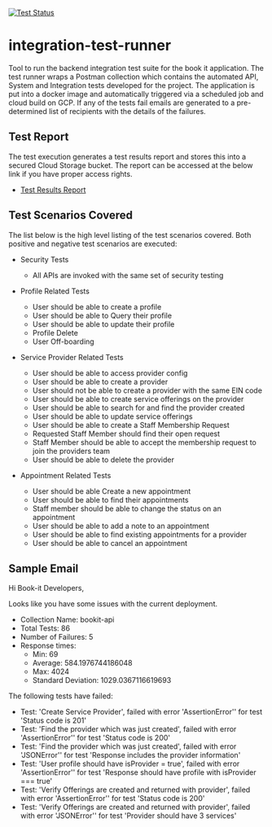 [![Test Status](https://storage.googleapis.com/bookit-integration-test-runner-output/badge.svg)](https://storage.googleapis.com/bookit-integration-test-runner-output/badge.svg)

# integration-test-runner

Tool to run the backend integration test suite for the book it application. The test runner wraps a Postman collection which contains the automated API, System and Integration tests developed for the project. The application is put into a docker image and automatically triggered via a scheduled job and cloud build on GCP. If any of the tests fail emails are generated to a pre-determined list of recipients with the details of the failures.

## Test Report

The test execution generates a test results report and stores this into a secured Cloud Storage bucket. The report can be accessed at the below link if you have proper access rights.

- [Test Results Report](https://storage.cloud.google.com/bookit-integration-test-runner-output/report.html)

## Test Scenarios Covered

The list below is the high level listing of the test scenarios covered. Both positive and negative test scenarios are executed:

- Security Tests

  - All APIs are invoked with the same set of security testing

- Profile Related Tests

  - User should be able to create a profile
  - User should be able to Query their profile
  - User should be able to update their profile
  - Profile Delete
  - User Off-boarding

- Service Provider Related Tests

  - User should be able to access provider config
  - User should be able to create a provider
  - User should not be able to create a provider with the same EIN code
  - User should be able to create service offerings on the provider
  - User should be able to search for and find the provider created
  - User should be able to update service offerings
  - User should be able to create a Staff Membership Request
  - Requested Staff Member should find their open request
  - Staff Member should be able to accept the membership request to join the providers team
  - User should be able to delete the provider

- Appointment Related Tests
  - User should be able Create a new appointment
  - User should be able to find their appointments
  - Staff member should be able to change the status on an appointment
  - User should be able to add a note to an appointment
  - User should be able to find existing appointments for a provider
  - User should be able to cancel an appointment

## Sample Email

Hi Book-it Developers,

Looks like you have some issues with the current deployment.

- Collection Name: bookit-api
- Total Tests: 86
- Number of Failures: 5
- Response times:
  - Min: 69
  - Average: 584.1976744186048
  - Max: 4024
  - Standard Deviation: 1029.0367116619693

The following tests have failed:

- Test: 'Create Service Provider', failed with error 'AssertionError'' for test 'Status code is 201'
- Test: 'Find the provider which was just created', failed with error 'AssertionError'' for test 'Status code is 200'
- Test: 'Find the provider which was just created', failed with error 'JSONError'' for test 'Response includes the provider information'
- Test: 'User profile should have isProvider = true', failed with error 'AssertionError'' for test 'Response should have profile with isProvider === true'
- Test: 'Verify Offerings are created and returned with provider', failed with error 'AssertionError'' for test 'Status code is 200'
- Test: 'Verify Offerings are created and returned with provider', failed with error 'JSONError'' for test 'Provider should have 3 services'
